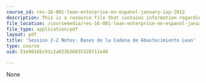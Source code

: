 ```yaml
---
course_id: res-16-001-lean-enterprise-en-espanol-january-iap-2012
description: This is a resource file that contains information regarding session 2-2.
file_location: /coursemedia/res-16-001-lean-enterprise-en-espanol-january-iap-2012/51e9016bc91c2a023b36035328f11e48_MITRES_16_001IAP12_2-2_Sup.pdf
file_type: application/pdf
layout: pdf
title: 'Session 2-2 Notes: Bases de la Cadena de Abastecimiento Lean'
type: course
uid: 51e9016bc91c2a023b36035328f11e48

---
```

None